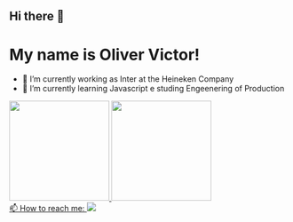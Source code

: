 ## Hi there 👋
# My name is Oliver Victor!

- 🔭 I’m currently working as Inter at the Heineken Company
- 🌱 I’m currently learning Javascript e studing Engeenering of Production


<div>
<a href="https://github.com/revilojakie">
<img loading="lazy" height="180em" src="https://github-readme-stats.vercel.app/api/top-langs/?username=revilojakie&layout=compact&langs_count=7&theme=dracula"/>
<img loading="lazy" height="180em" src="https://github-readme-stats.vercel.app/api??username=revilojakie&show_icons=true&theme=dracula&include_all_commits=true&count_private=true"/>
</div>
📫 How to reach me: 
<a href="https://www.linkedin.com/in/oliver-victor-pereira-de-sousa-da-silva-2aa345211/" target="_blank"><img loading="lazy" src="https://img.shields.io/badge/- LinkedIn-%230077B5?style=for-the-badge&logo=linkedin&logoColor=white" target="_blank"></a>  
</div>
